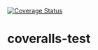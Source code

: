 [![Coverage Status](https://coveralls.io/repos/github/joeynaor/coveralls-test/badge.svg?branch=main)](https://coveralls.io/github/joeynaor/coveralls-test?branch=main)
# coveralls-test
